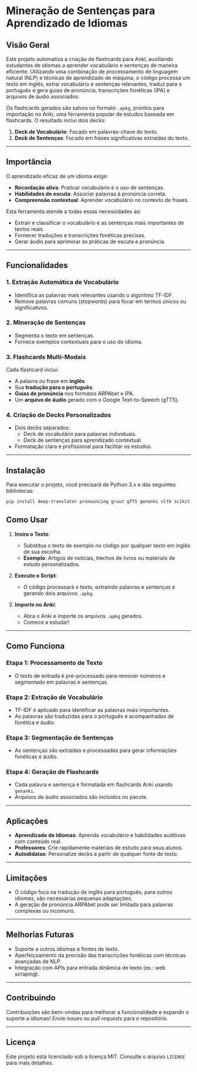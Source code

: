 # **Mineração de Sentenças para Aprendizado de Idiomas**

## **Visão Geral**
Este projeto automatiza a criação de flashcards para Anki, auxiliando estudantes de idiomas a aprender vocabulário e sentenças de maneira eficiente. Utilizando uma combinação de processamento de linguagem natural (NLP) e técnicas de aprendizado de máquina, o código processa um texto em inglês, extrai vocabulário e sentenças relevantes, traduz para o português e gera guias de pronúncia, transcrições fonéticas (IPA) e arquivos de áudio associados.

Os flashcards gerados são salvos no formato `.apkg`, prontos para importação no Anki, uma ferramenta popular de estudos baseada em flashcards. O resultado inclui dois decks:
1. **Deck de Vocabulário**: Focado em palavras-chave do texto.
2. **Deck de Sentenças**: Focado em frases significativas extraídas do texto.

---

## **Importância**
O aprendizado eficaz de um idioma exige:
- **Recordação ativa**: Praticar vocabulário e o uso de sentenças.
- **Habilidades de escuta**: Associar palavras à pronúncia correta.
- **Compreensão contextual**: Aprender vocabulário no contexto de frases.

Esta ferramenta atende a todas essas necessidades ao:
- Extrair e classificar o vocabulário e as sentenças mais importantes de textos reais.
- Fornecer traduções e transcrições fonéticas precisas.
- Gerar áudio para aprimorar as práticas de escuta e pronúncia.

---

## **Funcionalidades**
### 1. **Extração Automática de Vocabulário**
- Identifica as palavras mais relevantes usando o algoritmo TF-IDF.
- Remove palavras comuns (stopwords) para focar em termos únicos ou significativos.

### 2. **Mineração de Sentenças**
- Segmenta o texto em sentenças.
- Fornece exemplos contextuais para o uso do idioma.

### 3. **Flashcards Multi-Modais**
Cada flashcard inclui:
- A palavra ou frase em **inglês**.
- Sua **tradução para o português**.
- **Guias de pronúncia** nos formatos ARPAbet e IPA.
- Um **arquivo de áudio** gerado com o Google Text-to-Speech (gTTS).

### 4. **Criação de Decks Personalizados**
- Dois decks separados:
  - Deck de vocabulário para palavras individuais.
  - Deck de sentenças para aprendizado contextual.
- Formatação clara e profissional para facilitar os estudos.

---

## **Instalação**
Para executar o projeto, você precisará de Python 3.x e das seguintes bibliotecas:
```bash
pip install deep-translator pronouncing gruut gTTS genanki nltk scikit-learn
```
## **Como Usar**
1. **Insira o Texto**:
   - Substitua o texto de exemplo no código por qualquer texto em inglês de sua escolha.
   - **Exemplo**: Artigos de notícias, trechos de livros ou materiais de estudo personalizados.

2. **Execute o Script**:
   - O código processará o texto, extraindo palavras e sentenças e gerando dois arquivos `.apkg`.

3. **Importe no Anki**:
   - Abra o Anki e importe os arquivos `.apkg` gerados.
   - Comece a estudar!

---

## **Como Funciona**
### **Etapa 1: Processamento de Texto**
- O texto de entrada é pré-processado para remover números e segmentado em palavras e sentenças.

### **Etapa 2: Extração de Vocabulário**
- TF-IDF é aplicado para identificar as palavras mais importantes.
- As palavras são traduzidas para o português e acompanhadas de fonética e áudio.

### **Etapa 3: Segmentação de Sentenças**
- As sentenças são extraídas e processadas para gerar informações fonéticas e áudio.

### **Etapa 4: Geração de Flashcards**
- Cada palavra e sentença é formatada em flashcards Anki usando `genanki`.
- Arquivos de áudio associados são incluídos no pacote.

---

## **Aplicações**
- **Aprendizado de Idiomas**: Aprenda vocabulário e habilidades auditivas com conteúdo real.
- **Professores**: Crie rapidamente materiais de estudo para seus alunos.
- **Autodidatas**: Personalize decks a partir de qualquer fonte de texto.

---

## **Limitações**
- O código foca na tradução de inglês para português; para outros idiomas, são necessárias pequenas adaptações.
- A geração de pronúncia ARPAbet pode ser limitada para palavras complexas ou incomuns.

---

## **Melhorias Futuras**
- Suporte a outros idiomas e fontes de texto.
- Aperfeiçoamento da precisão das transcrições fonéticas com técnicas avançadas de NLP.
- Integração com APIs para entrada dinâmica de texto (ex.: web scraping).

---

## **Contribuindo**
Contribuições são bem-vindas para melhorar a funcionalidade e expandir o suporte a idiomas! Envie *issues* ou *pull requests* para o repositório.

---

## **Licença**
Este projeto está licenciado sob a licença MIT. Consulte o arquivo `LICENSE` para mais detalhes.
